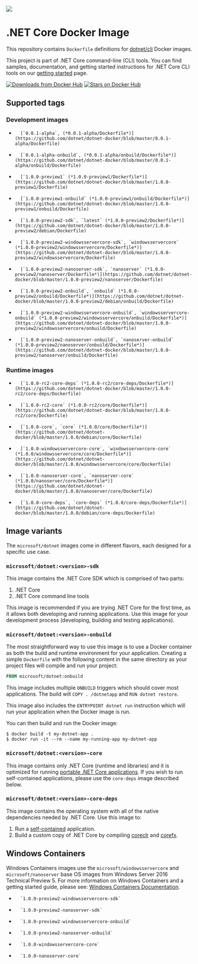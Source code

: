 ![](https://avatars0.githubusercontent.com/u/9141961?v=3&amp;s=100)

.NET Core Docker Image
====================

This repository contains `Dockerfile` definitions for [dotnet/cli](https://github.com/dotnet/cli) Docker images.

This project is part of .NET Core command-line (CLI) tools. You can find samples, documentation, and getting started instructions for .NET Core CLI tools on our [getting started](http://go.microsoft.com/fwlink/?LinkID=798306&clcid=0x409) page.

[![Downloads from Docker Hub](https://img.shields.io/docker/pulls/microsoft/dotnet.svg)](https://registry.hub.docker.com/u/microsoft/dotnet)
[![Stars on Docker Hub](https://img.shields.io/docker/stars/microsoft/dotnet.svg)](https://registry.hub.docker.com/u/microsoft/dotnet)


## Supported tags

### Development images
-       [`0.0.1-alpha`, (*0.0.1-alpha/Dockerfile*)](https://github.com/dotnet/dotnet-docker/blob/master/0.0.1-alpha/Dockerfile)
-       [`0.0.1-alpha-onbuild`, (*0.0.1-alpha/onbuild/Dockerfile*)](https://github.com/dotnet/dotnet-docker/blob/master/0.0.1-alpha/onbuild/Dockerfile)
-       [`1.0.0-preview1` (*1.0.0-preview1/Dockerfile*)](https://github.com/dotnet/dotnet-docker/blob/master/1.0.0-preview1/Dockerfile)
-       [`1.0.0-preview1-onbuild` (*1.0.0-preview1/onbuild/Dockerfile*)](https://github.com/dotnet/dotnet-docker/blob/master/1.0.0-preview1/onbuild/Dockerfile)
-       [`1.0.0-preview2-sdk`, `latest` (*1.0.0-preview2/Dockerfile*)](https://github.com/dotnet/dotnet-docker/blob/master/1.0.0-preview2/debian/Dockerfile)
-       [`1.0.0-preview2-windowsservercore-sdk`, `windowsservercore` (*1.0.0-preview2/windowsservercore/Dockerfile*)](https://github.com/dotnet/dotnet-docker/blob/master/1.0.0-preview2/windowsservercore/Dockerfile)
-       [`1.0.0-preview2-nanoserver-sdk`, `nanoserver` (*1.0.0-preview2/nanoserver/Dockerfile*)](https://github.com/dotnet/dotnet-docker/blob/master/1.0.0-preview2/nanoserver/Dockerfile)
-       [`1.0.0-preview2-onbuild`, `onbuild` (*1.0.0-preview2/onbuild/Dockerfile*)](https://github.com/dotnet/dotnet-docker/blob/master/1.0.0-preview2/debian/onbuild/Dockerfile)
-       [`1.0.0-preview2-windowsservercore-onbuild`, `windowsservercore-onbuild` (*1.0.0-preview2/windowsservercore/onbuild/Dockerfile*)](https://github.com/dotnet/dotnet-docker/blob/master/1.0.0-preview2/windowsservercore/onbuild/Dockerfile)
-       [`1.0.0-preview2-nanoserver-onbuild`, `nanoserver-onbuild` (*1.0.0-preview2/nanoserver/onbuild/Dockerfile*)](https://github.com/dotnet/dotnet-docker/blob/master/1.0.0-preview2/nanoserver/onbuild/Dockerfile)

### Runtime images
-       [`1.0.0-rc2-core-deps` (*1.0.0-rc2/core-deps/Dockerfile*)](https://github.com/dotnet/dotnet-docker/blob/master/1.0.0-rc2/core-deps/Dockerfile)
-       [`1.0.0-rc2-core` (*1.0.0-rc2/core/Dockerfile*)](https://github.com/dotnet/dotnet-docker/blob/master/1.0.0-rc2/core/Dockerfile)
-       [`1.0.0-core`, `core` (*1.0.0/core/Dockerfile*)](https://github.com/dotnet/dotnet-docker/blob/master/1.0.0/debian/core/Dockerfile)
-       [`1.0.0-windowsservercore-core`, `windowsservercore-core` (*1.0.0/windowsservercore/core/Dockerfile*)](https://github.com/dotnet/dotnet-docker/blob/master/1.0.0/windowsservercore/core/Dockerfile)
-       [`1.0.0-nanoserver-core`, `nanoserver-core` (*1.0.0/nanoserver/core/Dockerfile*)](https://github.com/dotnet/dotnet-docker/blob/master/1.0.0/nanoserver/core/Dockerfile)
-       [`1.0.0-core-deps`, `core-deps` (*1.0.0/core-deps/Dockerfile*)](https://github.com/dotnet/dotnet-docker/blob/master/1.0.0/debian/core-deps/Dockerfile)

## Image variants

The `microsoft/dotnet` images come in different flavors, each designed for a specific use case.

### `microsoft/dotnet:<version>-sdk`

This image contains the .NET Core SDK which is comprised of two parts: 

1. .NET Core
2. .NET Core command line tools

This image is recommended if you are trying .NET Core for the first time, as it allows both developing and running 
applications. Use this image for your development process (developing, building and testing applications). 

### `microsoft/dotnet:<version>-onbuild`

The most straightforward way to use this image is to use a Docker container as both the build and runtime environment for your application. Creating a simple `Dockerfile` with the following content in the same directory as your project files will compile and run your project:

```dockerfile
FROM microsoft/dotnet:onbuild
```

This image includes multiple `ONBUILD` triggers which should cover most applications. The build will `COPY . /dotnetapp` and `RUN dotnet restore`.

This image also includes the `ENTRYPOINT dotnet run` instruction which will run your application when the Docker image is run.

You can then build and run the Docker image:

```console
$ docker build -t my-dotnet-app .
$ docker run -it --rm --name my-running-app my-dotnet-app
```

### `microsoft/dotnet:<version>-core`

This image contains only .NET Core (runtime and libraries) and it is optimized for running [portable .NET Core applications](https://docs.microsoft.com/en-us/dotnet/articles/core/app-types). If you wish to run self-contained applications, please use the `core-deps` image described below. 

### `microsoft/dotnet:<version>-core-deps`

This image contains the operating system with all of the native dependencies needed by .NET Core. Use this image to:

1. Run a [self-contained](https://docs.microsoft.com/en-us/dotnet/articles/core/app-types) application.
2. Build a custom copy of .NET Core by compiling [coreclr](https://github.com/dotnet/coreclr) and [corefx](https://github.com/dotnet/corefx).

## Windows Containers

  Windows Containers images use the `microsoft/windowsservercore` and `microsoft/nanoserver` base OS images from Windows Server 2016 Technical Preview 5.  For more information on Windows Containers and a getting started guide, please see: [Windows Containers Documentation](http://aka.ms/windowscontainers).
  
-       `1.0.0-preview2-windowsservercore-sdk`
-       `1.0.0-preview2-nanoserver-sdk`
-       `1.0.0-preview2-windowsservercore-onbuild`
-       `1.0.0-preview2-nanoserver-onbuild`
-       `1.0.0-windowsservercore-core`
-       `1.0.0-nanoserver-core`
  
